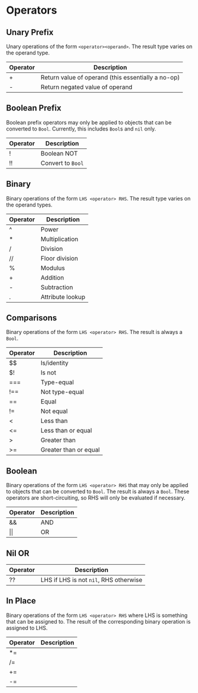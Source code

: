 # Operators

## Unary Prefix

Unary operations of the form `<operator><operand>`. The result type
varies on the operand type.

| Operator | Description
| -------- | -----------
| +        | Return value of operand (this essentially a no-op)
| -        | Return negated value of operand

## Boolean Prefix

Boolean prefix operators may only be applied to objects that can be
converted to `Bool`. Currently, this includes `Bool`s and `nil` only.

| Operator | Description
| -------- | -----------
| !        | Boolean NOT
| !!       | Convert to `Bool`

## Binary

Binary operations of the form `LHS <operator> RHS`. The result type
varies on the operand types.

| Operator | Description
| -------- | -----------
| ^        | Power
| *        | Multiplication
| /        | Division
| //       | Floor division
| %        | Modulus
| +        | Addition
| -        | Subtraction
| .        | Attribute lookup

## Comparisons

Binary operations of the form `LHS <operator> RHS`. The result is always
a `Bool`.

| Operator | Description
| -------- | -----------
| $$       | Is/identity
| $!       | Is not
| ===      | Type-equal
| !==      | Not type-equal
| ==       | Equal
| !=       | Not equal
| <        | Less than
| <=       | Less than or equal
| >        | Greater than
| >=       | Greater than or equal

## Boolean

Binary operations of the form `LHS <operator> RHS` that may only be
applied to objects that can be converted to `Bool`. The result is always
a `Bool`. These operators are short-circuiting, so RHS will only be
evaluated if necessary.

| Operator | Description
| -------- | -----------
| &&       | AND
| \|\|     | OR

## Nil OR

| Operator | Description
| -------- | -----------
| ??       | LHS if LHS is not `nil`, RHS otherwise

## In Place

Binary operations of the form `LHS <operator> RHS` where LHS is
something that can be assigned to. The result of the corresponding
binary operation is assigned to LHS.

| Operator | Description
| -------- | -----------
| *=       |
| /=       |
| +=       |
| -=       |
